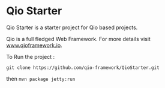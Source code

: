 # Qio Starter

Qio Starter is a starter project for Qio based projects.

Qio is a full fledged Web Framework. For more details 
visit www.qioframework.io.

To Run the project : 

`git clone https://github.com/qio-framework/QioStarter.git`

then `mvn package jetty:run`


